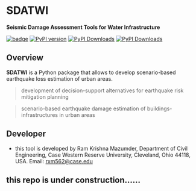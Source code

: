 SDATWI
=======
**Seismic Damage Assessment Tools for Water Infrastructure**


[![badge](https://img.shields.io/badge/Author-RK_Mazumder-579ACA.svg?logo=data:image/png)](https://rkmazumder.github.io/)
[![PyPI version](https://img.shields.io/badge/SDATWI-Py-E66581.svg?logo=data:image/png)](https://github.com/rkmazumder/SeismoPy)
[![PyPI Downloads](https://img.shields.io/badge/Pipe-Vulnerability-brightgreen.svg)](https://github.com/rkmazumder)
[![PyPI Downloads](https://img.shields.io/badge/Earthquake-Analysis-orange.svg)](https://github.com/rkmazumder)

## Overview

**SDATWI** is a Python package that allows to develop scenario-based earthquake loss estimation of urban areas.


> development of decision-support alternatives for earthquake risk mitigation planning

> scenario-based earthquake damage estimation of buildings-infrastructures in urban areas 


## Developer

* this tool is developed by Ram Krishna Mazumder, Department of Civil Engineering, Case Western Reserve University, Cleveland, Ohio 44118, USA. Email: rxm562@case.edu

## this repo is under construction......
